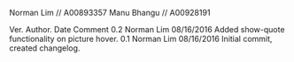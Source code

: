 Norman Lim   // A00893357
Manu Bhangu  // A00928191


Ver.	Author. 		Date		Comment
0.2		Norman Lim		08/16/2016	Added show-quote functionality on picture hover.
0.1		Norman Lim		08/16/2016	Initial commit, created changelog. 
